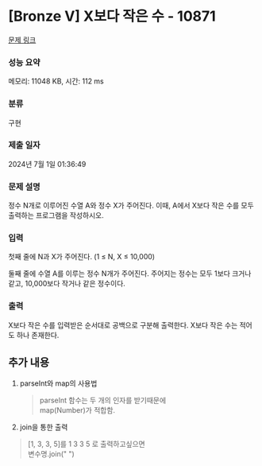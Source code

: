 # [Bronze V] X보다 작은 수 - 10871

[문제 링크](https://www.acmicpc.net/problem/10871)

### 성능 요약

메모리: 11048 KB, 시간: 112 ms

### 분류

구현

### 제출 일자

2024년 7월 1일 01:36:49

### 문제 설명

<p>정수 N개로 이루어진 수열 A와 정수 X가 주어진다. 이때, A에서 X보다 작은 수를 모두 출력하는 프로그램을 작성하시오.</p>

### 입력

 <p>첫째 줄에 N과 X가 주어진다. (1 ≤ N, X ≤ 10,000)</p>

<p>둘째 줄에 수열 A를 이루는 정수 N개가 주어진다. 주어지는 정수는 모두 1보다 크거나 같고, 10,000보다 작거나 같은 정수이다.</p>

### 출력

 <p>X보다 작은 수를 입력받은 순서대로 공백으로 구분해 출력한다. X보다 작은 수는 적어도 하나 존재한다.</p>

## 추가 내용

1. parseInt와 map의 사용법

   > parseInt 함수는 두 개의 인자를 받기때문에</br>
   > map(Number)가 적합함.

2. join을 통한 출력

> [1, 3, 3, 5]를 1 3 3 5 로 출력하고싶으면 </br>
> 변수명.join(" ")
